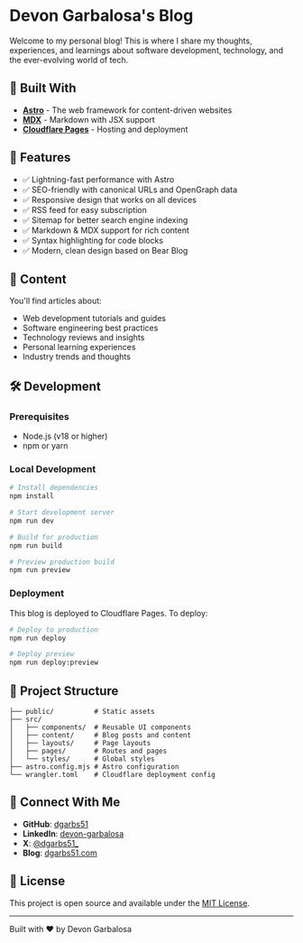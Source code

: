 # Devon Garbalosa's Blog

Welcome to my personal blog! This is where I share my thoughts, experiences, and learnings about software development, technology, and the ever-evolving world of tech.

## 🚀 Built With

- **[Astro](https://astro.build/)** - The web framework for content-driven websites
- **[MDX](https://mdxjs.com/)** - Markdown with JSX support
- **[Cloudflare Pages](https://pages.cloudflare.com/)** - Hosting and deployment

## 🌟 Features

- ✅ Lightning-fast performance with Astro
- ✅ SEO-friendly with canonical URLs and OpenGraph data
- ✅ Responsive design that works on all devices
- ✅ RSS feed for easy subscription
- ✅ Sitemap for better search engine indexing
- ✅ Markdown & MDX support for rich content
- ✅ Syntax highlighting for code blocks
- ✅ Modern, clean design based on Bear Blog

## 📝 Content

You'll find articles about:

- Web development tutorials and guides
- Software engineering best practices
- Technology reviews and insights
- Personal learning experiences
- Industry trends and thoughts

## 🛠️ Development

### Prerequisites

- Node.js (v18 or higher)
- npm or yarn

### Local Development

```bash
# Install dependencies
npm install

# Start development server
npm run dev

# Build for production
npm run build

# Preview production build
npm run preview
```

### Deployment

This blog is deployed to Cloudflare Pages. To deploy:

```bash
# Deploy to production
npm run deploy

# Deploy preview
npm run deploy:preview
```

## 📁 Project Structure

```
├── public/          # Static assets
├── src/
│   ├── components/  # Reusable UI components
│   ├── content/     # Blog posts and content
│   ├── layouts/     # Page layouts
│   ├── pages/       # Routes and pages
│   └── styles/      # Global styles
├── astro.config.mjs # Astro configuration
└── wrangler.toml    # Cloudflare deployment config
```

## 🤝 Connect With Me

- **GitHub**: [dgarbs51](https://github.com/dgarbs51)
- **LinkedIn**: [devon-garbalosa](https://www.linkedin.com/in/devon-garbalosa/)
- **X**: [@dgarbs51\_](https://x.com/dgarbs51_)
- **Blog**: [dgarbs51.com](https://dgarbs51.com)

## 📄 License

This project is open source and available under the [MIT License](LICENSE).

---

Built with ❤️ by Devon Garbalosa

